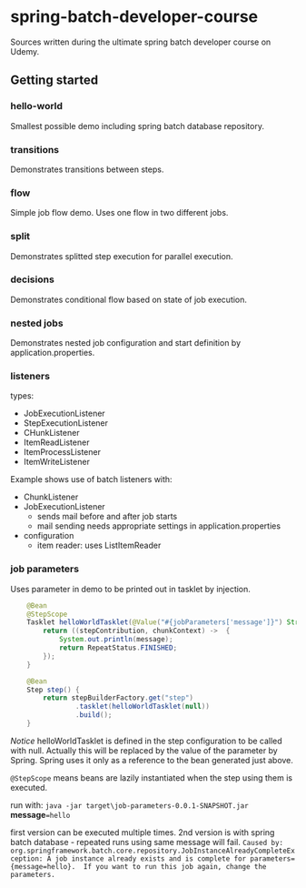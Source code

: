 # spring-batch-developer-course
Sources written during the ultimate spring batch developer course on Udemy.

## Getting started

### hello-world
Smallest possible demo including spring batch database repository.

### transitions
Demonstrates transitions between steps.

### flow
Simple job flow demo. Uses one flow in two different jobs.

### split
Demonstrates splitted step execution for parallel execution.

### decisions
Demonstrates conditional flow based on state of job execution.

### nested jobs
Demonstrates nested job configuration and start definition by application.properties.

### listeners

types:
- JobExecutionListener
- StepExecutionListener
- CHunkListener
- ItemReadListener
- ItemProcessListener
- ItemWriteListener

Example shows use of batch listeners with:
- ChunkListener
- JobExecutionListener
    - sends mail before and after job starts
    - mail sending needs appropriate settings in application.properties
- configuration
    - item reader: uses ListItemReader

### job parameters

Uses parameter in demo to be printed out in tasklet by injection.

```java
    @Bean
    @StepScope
    Tasklet helloWorldTasklet(@Value("#{jobParameters['message']}") String message) {
        return ((stepContribution, chunkContext) ->  {
            System.out.println(message);
            return RepeatStatus.FINISHED;
        });
    }

    @Bean
    Step step() {
        return stepBuilderFactory.get("step")
                .tasklet(helloWorldTasklet(null))
                .build();
    }
```
*Notice* helloWorldTasklet is defined in the step configuration to be called with null. Actually this will be replaced by the value of the parameter by Spring. Spring uses it only as a reference to the bean generated just above.

`@StepScope` means beans are lazily instantiated when the step using them is executed.

run with: `java -jar target\job-parameters-0.0.1-SNAPSHOT.jar `**message**`=hello`

first version can be executed multiple times. 2nd version is with spring batch database - repeated runs using same message will fail.
`Caused by: org.springframework.batch.core.repository.JobInstanceAlreadyCompleteException: A job instance already exists and is complete for parameters={message=hello}.  If you want to run this job again, change the parameters.`








